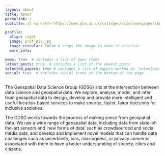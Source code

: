 ```yaml
---
layout: about
title: about
permalink: /
subtitle: at <a href='https://www.gla.ac.uk/colleges/scienceengineering/research/researchthemes/datascience/geospatialdatascience/'>The University of Glasgow</a>

profile:
  align: right
  image: prof_pic.jpg
  image_circular: false # crops the image to make it circular
  more_info: 

news: true  # includes a list of news items
latest_posts: true  # includes a list of the newest posts
selected_papers: true # includes a list of papers marked as "selected={true}"
social: true  # includes social icons at the bottom of the page
---
```


The Geospatial Data Science Group (GDSG) sits at the intersection between data science and geospatial data. We explore, analyse, model, and infer from geospatial data to design, develop and provide more intelligent and useful location-based services to make smarter, faster, fairer decisions for inclusive societies.

The GDSG works towards the process of making sense from geospatial data. We use a wide range of geospatial data, including data from state-of-the-art sensors and ‘new forms of data’ such as crowdsourced and social media data, and develop and implement novel models that can handle data challenges such as uncertainty, bias, missingness, or privacy concerns associated with them to have a better understanding of society, cities and citizens.